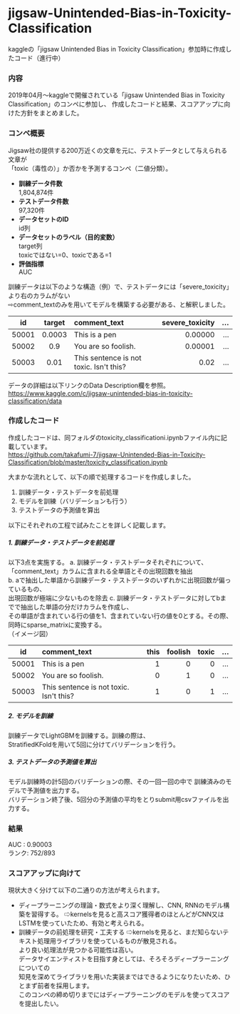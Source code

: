 # jigsaw-Unintended-Bias-in-Toxicity-Classification
kaggleの「jigsaw Unintended Bias in Toxicity Classification」参加時に作成したコード（進行中）

### 内容
2019年04月〜kaggleで開催されている「jigsaw Unintended Bias in Toxicity Classification」のコンペに参加し、
作成したコードと結果、スコアアップに向けた方針をまとめました。    

### コンペ概要
Jigsaw社の提供する200万近くの文章を元に、テストデータとして与えられる文章が  
「toxic（毒性の）」か否かを予測するコンペ（二値分類）。  
- **訓練データ件数**  
  1,804,874件  
- **テストデータ件数**  
  97,320件  
- **データセットのID**  
  id列  
- **データセットのラベル（目的変数）**  
  target列  
  toxicではない=0、toxicである=1  
- **評価指標**  
  AUC    


訓練データは以下のような構造（例）で、テストデータには「severe_toxicity」より右のカラムがない  
 ⇨comment_textのみを用いてモデルを構築する必要がある、と解釈しました。

| id    | target    | comment_text     | severe_toxicity | … |  
|:-----:|:-----------:|:------------|-------------------------:|-------:|  
| 50001 | 0.0003   | This is a pen      |  0.00000                |  …  |  
| 50002 | 0.9 | You are so foolish.       |  0.00001                    |  … |  
| 50003 | 0.01 |    This sentence is not toxic. Isn't this?    |  0.02  |  …  |  

データの詳細は以下リンクのData Description欄を参照。  
<https://www.kaggle.com/c/jigsaw-unintended-bias-in-toxicity-classification/data>    


### 作成したコード    
作成したコードは、同フォルダのtoxicity_classificationi.ipynbファイル内に記載しています。  
<https://github.com/takafumi-7/jigsaw-Unintended-Bias-in-Toxicity-Classification/blob/master/toxicity_classification.ipynb>

大まかな流れとして、以下の順で処理するコードを作成しました。
1. 訓練データ・テストデータを前処理
2. モデルを訓練（バリデーションも行う）
3. テストデータの予測値を算出

以下にそれぞれの工程で試みたことを詳しく記載します。    


##### 1. 訓練データ・テストデータを前処理　　
以下3点を実施する。
a. 訓練データ・テストデータそれぞれについて、「comment_text」カラムに含まれる全単語とその出現回数を抽出  
b. aで抽出した単語から訓練データ・テストデータのいずれかに出現回数が偏っているもの、  
   出現回数が極端に少ないものを除去
c. 訓練データ・テストデータに対してbまでで抽出した単語の分だけカラムを作成し、  
   その単語が含まれている行の値を1、含まれていない行の値を0とする。その際、同時にsparse_matrixに変換する。  
（イメージ図）  

| id    |              comment_text               | this | foolish |  toxic  | … |  
|:-----:|:----------------------------------------|-----:|--------:|--------:|:-:|
| 50001 | This is a pen                           |   1  |    0    |    0    | … |  
| 50002 | You are so foolish.                     |   0  |    1    |    0    | … |  
| 50003 | This sentence is not toxic. Isn't this? |   1  |    0    |    1    | … |  

##### 2. モデルを訓練　　
訓練データでLightGBMを訓練する。訓練の際は、  
StratifiedKFoldを用いて5回に分けてバリデーションを行う。  

##### 3. テストデータの予測値を算出  
モデル訓練時の計5回のバリデーションの際、その一回一回の中で
訓練済みのモデルで予測値を出力する。  
バリデーション終了後、5回分の予測値の平均をとりsubmit用csvファイルを出力する。

### 結果  
AUC  : 0.90003   
ランク: 752/893  

### スコアアップに向けて  
現状大きく分けて以下の二通りの方法が考えられます。
- ディープラーニングの理論・数式をより深く理解し、CNN, RNNのモデル構築を習得する。
  ⇨kernelsを見ると高スコア獲得者のほとんどがCNN又はLSTMを使っていたため、有効と考えられる。  
- 訓練データの前処理を研究・工夫する
  ⇨kernelsを見ると、まだ知らないテキスト処理用ライブラリを使っているものが散見される。  
   より良い処理法が見つかる可能性は高い。  
データサイエンティストを目指す身としては、そろそろディープラーニングについての  
知見を深めてライブラリを用いた実装まではできるようになりたいため、ひとまず前者を採用します。  
このコンペの締め切りまでにはディープラーニングのモデルを使ってスコアを提出したい。
